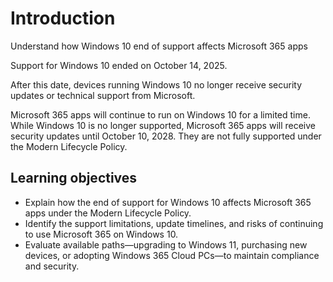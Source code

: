 # Introduction

Understand how Windows 10 end of support affects Microsoft 365 apps

Support for Windows 10 ended on October 14, 2025.

After this date, devices running Windows 10 no longer receive security updates or technical support from Microsoft.

Microsoft 365 apps will continue to run on Windows 10 for a limited time. While Windows 10 is no longer supported, Microsoft 365 apps will receive security updates until October 10, 2028. They are not fully supported under the Modern Lifecycle Policy.

## Learning objectives

- Explain how the end of support for Windows 10 affects Microsoft 365 apps under the Modern Lifecycle Policy.
- Identify the support limitations, update timelines, and risks of continuing to use Microsoft 365 on Windows 10.
- Evaluate available paths—upgrading to Windows 11, purchasing new devices, or adopting Windows 365 Cloud PCs—to maintain compliance and security.
